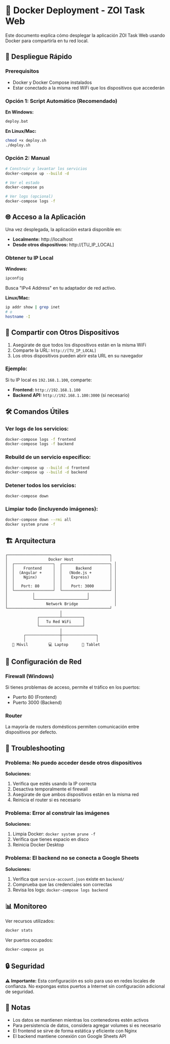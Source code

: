 # 🐳 Docker Deployment - ZOI Task Web

Este documento explica cómo desplegar la aplicación ZOI Task Web usando Docker para compartirla en tu red local.

## 🚀 Despliegue Rápido

### Prerequisitos
- Docker y Docker Compose instalados
- Estar conectado a la misma red WiFi que los dispositivos que accederán

### Opción 1: Script Automático (Recomendado)

**En Windows:**
```cmd
deploy.bat
```

**En Linux/Mac:**
```bash
chmod +x deploy.sh
./deploy.sh
```

### Opción 2: Manual

```bash
# Construir y levantar los servicios
docker-compose up --build -d

# Ver el estado
docker-compose ps

# Ver logs (opcional)
docker-compose logs -f
```

## 🌐 Acceso a la Aplicación

Una vez desplegada, la aplicación estará disponible en:

- **Localmente:** http://localhost
- **Desde otros dispositivos:** http://[TU_IP_LOCAL]

### Obtener tu IP Local

**Windows:**
```cmd
ipconfig
```
Busca "IPv4 Address" en tu adaptador de red activo.

**Linux/Mac:**
```bash
ip addr show | grep inet
# o
hostname -I
```

## 📱 Compartir con Otros Dispositivos

1. Asegúrate de que todos los dispositivos están en la misma WiFi
2. Comparte la URL: `http://[TU_IP_LOCAL]`
3. Los otros dispositivos pueden abrir esta URL en su navegador

### Ejemplo:
Si tu IP local es `192.168.1.100`, comparte:
- **Frontend:** `http://192.168.1.100`
- **Backend API:** `http://192.168.1.100:3000` (si necesario)

## 🛠️ Comandos Útiles

### Ver logs de los servicios:
```bash
docker-compose logs -f frontend
docker-compose logs -f backend
```

### Rebuild de un servicio específico:
```bash
docker-compose up --build -d frontend
docker-compose up --build -d backend
```

### Detener todos los servicios:
```bash
docker-compose down
```

### Limpiar todo (incluyendo imágenes):
```bash
docker-compose down --rmi all
docker system prune -f
```

## 🏗️ Arquitectura

```
┌─────────────────────────────────────────────┐
│                  Docker Host                │
│  ┌─────────────────┐  ┌─────────────────────┐ │
│  │    Frontend     │  │      Backend        │ │
│  │  (Angular +     │  │   (Node.js +        │ │
│  │    Nginx)       │  │    Express)         │ │
│  │                 │  │                     │ │
│  │   Port: 80      │  │    Port: 3000       │ │
│  └─────────────────┘  └─────────────────────┘ │
│           │                       │           │
│           └───────────────────────┘           │
│                 Network Bridge                │
└─────────────────────────────────────────────┘
                        │
              ┌─────────┴─────────┐
              │   Tu Red WiFi     │
              └───────────────────┘
                        │
        ┌───────────────┼───────────────┐
        │               │               │
   📱 Móvil         💻 Laptop      📱 Tablet
```

## 🔧 Configuración de Red

### Firewall (Windows)
Si tienes problemas de acceso, permite el tráfico en los puertos:
- Puerto 80 (Frontend)
- Puerto 3000 (Backend)

### Router
La mayoría de routers domésticos permiten comunicación entre dispositivos por defecto.

## 🐛 Troubleshooting

### Problema: No puedo acceder desde otros dispositivos
**Soluciones:**
1. Verifica que estés usando la IP correcta
2. Desactiva temporalmente el firewall
3. Asegúrate de que ambos dispositivos están en la misma red
4. Reinicia el router si es necesario

### Problema: Error al construir las imágenes
**Soluciones:**
1. Limpia Docker: `docker system prune -f`
2. Verifica que tienes espacio en disco
3. Reinicia Docker Desktop

### Problema: El backend no se conecta a Google Sheets
**Soluciones:**
1. Verifica que `service-account.json` existe en `backend/`
2. Comprueba que las credenciales son correctas
3. Revisa los logs: `docker-compose logs backend`

## 📊 Monitoreo

Ver recursos utilizados:
```bash
docker stats
```

Ver puertos ocupados:
```bash
docker-compose ps
```

## 🔒 Seguridad

⚠️ **Importante:** Esta configuración es solo para uso en redes locales de confianza. No expongas estos puertos a Internet sin configuración adicional de seguridad.

## 📝 Notas

- Los datos se mantienen mientras los contenedores estén activos
- Para persistencia de datos, considera agregar volumes si es necesario
- El frontend se sirve de forma estática y eficiente con Nginx
- El backend mantiene conexión con Google Sheets API